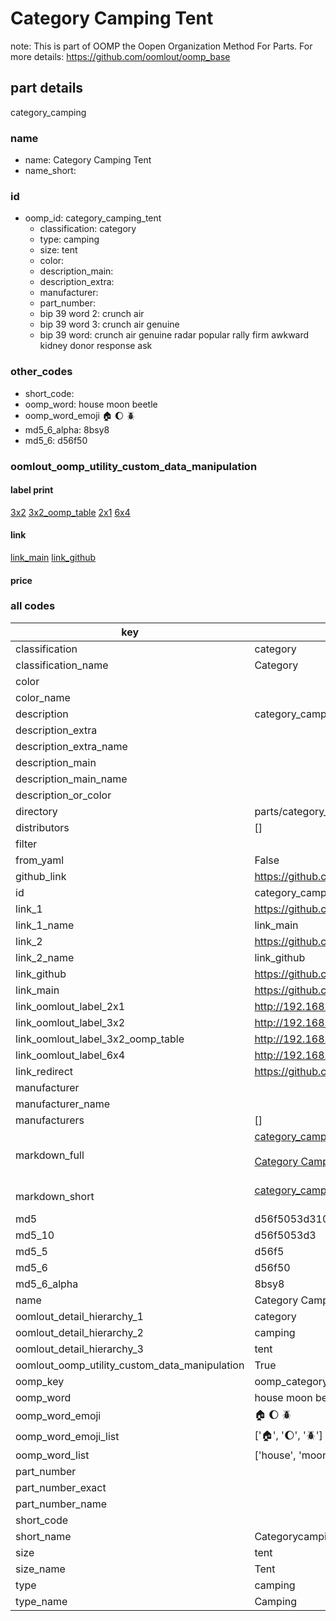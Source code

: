 # Category Camping Tent  

note: This is part of OOMP the Oopen Organization Method For Parts. For more details: https://github.com/oomlout/oomp_base

##  part details
  



category_camping



### name
* name: Category Camping Tent
* name_short: 
### id
* oomp_id: category_camping_tent
  * classification: category
  * type: camping
  * size: tent
  * color: 
  * description_main: 
  * description_extra: 
  * manufacturer: 
  * part_number: 
  * bip 39 word 2: crunch air
  * bip 39 word 3: crunch air genuine
  * bip 39 word: crunch air genuine radar popular rally firm awkward kidney donor response ask

### other_codes
* short_code: 
* oomp_word: house moon beetle
* oomp_word_emoji :house: :moon: :beetle:
* md5_6_alpha: 8bsy8
* md5_6: d56f50






### oomlout_oomp_utility_custom_data_manipulation
#### label print
[3x2](http://192.168.1.245:1112/?label=oomp%208bsy8)
[3x2_oomp_table](http://192.168.1.108:1112/?label=oomp%208bsy8)
[2x1](http://192.168.1.242:1112/?label=oomp%208bsy8)
[6x4](http://192.168.1.55:1112/?label=oomp%208bsy8)    

#### link

[link_main](https://github.com/oomlout/oomlout_oomp_version_1_messy/tree/main/parts/category_camping_tent) [link_github](https://github.com/oomlout/oomlout_oomp_version_1_messy/tree/main/parts/category_camping_tent)                             

#### price







### all codes 
| key | value |  
| --- | --- |  
| classification | category |  
| classification_name | Category |  
| color |  |  
| color_name |  |  
| description | category_camping |  
| description_extra |  |  
| description_extra_name |  |  
| description_main |  |  
| description_main_name |  |  
| description_or_color |   |  
| directory | parts/category_camping_tent |  
| distributors | [] |  
| filter |  |  
| from_yaml | False |  
| github_link | https://github.com/oomlout/oomlout_oomp_part_src/tree/main/parts/category_camping_tent |  
| id | category_camping_tent |  
| link_1 | https://github.com/oomlout/oomlout_oomp_version_1_messy/tree/main/parts/category_camping_tent |  
| link_1_name | link_main |  
| link_2 | https://github.com/oomlout/oomlout_oomp_version_1_messy/tree/main/parts/category_camping_tent |  
| link_2_name | link_github |  
| link_github | https://github.com/oomlout/oomlout_oomp_version_1_messy/tree/main/parts/category_camping_tent |  
| link_main | https://github.com/oomlout/oomlout_oomp_version_1_messy/tree/main/parts/category_camping_tent |  
| link_oomlout_label_2x1 | http://192.168.1.242:1112/?label=oomp%208bsy8 |  
| link_oomlout_label_3x2 | http://192.168.1.245:1112/?label=oomp%208bsy8 |  
| link_oomlout_label_3x2_oomp_table | http://192.168.1.108:1112/?label=oomp%208bsy8 |  
| link_oomlout_label_6x4 | http://192.168.1.55:1112/?label=oomp%208bsy8 |  
| link_redirect | https://github.com/oomlout/oomlout_oomp_version_1_messy/tree/main/parts/category_camping_tent |  
| manufacturer |  |  
| manufacturer_name |  |  
| manufacturers | [] |  
| markdown_full | [category_camping_tent](none)<br>[](none)<br>[Category Camping Tent](none)<br><br> |  
| markdown_short | [category_camping_tent](none)<br><br> |  
| md5 | d56f5053d310caeac5541b0ac28159a7 |  
| md5_10 | d56f5053d3 |  
| md5_5 | d56f5 |  
| md5_6 | d56f50 |  
| md5_6_alpha | 8bsy8 |  
| name | Category Camping Tent |  
| oomlout_detail_hierarchy_1 | category |  
| oomlout_detail_hierarchy_2 | camping |  
| oomlout_detail_hierarchy_3 | tent |  
| oomlout_oomp_utility_custom_data_manipulation | True |  
| oomp_key | oomp_category_camping_tent |  
| oomp_word | house moon beetle |  
| oomp_word_emoji | :house: :moon: :beetle: |  
| oomp_word_emoji_list | [':house:', ':moon:', ':beetle:'] |  
| oomp_word_list | ['house', 'moon', 'beetle'] |  
| part_number |  |  
| part_number_exact |  |  
| part_number_name |  |  
| short_code |  |  
| short_name | Categorycamping |  
| size | tent |  
| size_name | Tent |  
| type | camping |  
| type_name | Camping |  
